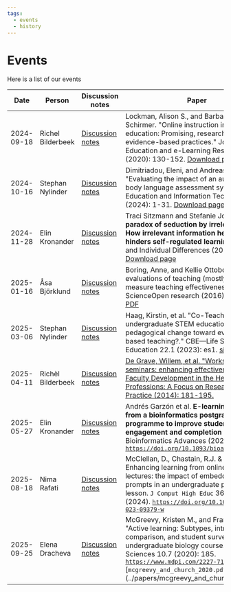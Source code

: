 ```yaml
---
tags:
  - events
  - history
---
```


# Events

Here is a list of our events

<!-- markdownlint-disable MD013 --><!-- Tables cannot be split up over lines, hence will break 80 characters per line -->

| Date       | Person            | Discussion notes                              | Paper                                                                                                                                                                                                                                                                                                                                                    |
| ---------- | ----------------- | --------------------------------------------- | -------------------------------------------------------------------------------------------------------------------------------------------------------------------------------------------------------------------------------------------------------------------------------------------------------------------------------------------------------- |
| 2024-09-18 | Richel Bilderbeek | [Discussion notes](20240918/README.md)        | Lockman, Alison S., and Barbara R. Schirmer. "Online instruction in higher education: Promising, research-based, and evidence-based practices." Journal of Education and e-Learning Research 7.2 (2020): 130-152. [Download page](https://eric.ed.gov/?id=EJ1258655)                                                                                     |
| 2024-10-16 | Stephan Nylinder  | [Discussion notes](20241016/README.md)        | Dimitriadou, Eleni, and Andreas Lanitis. "Evaluating the impact of an automated body language assessment system." Education and Information Technologies (2024): 1-31. [Download page](https://link.springer.com/article/10.1007/s10639-024-12931-5) [PDF](papers/dimitriadou_and_lanitis_2024.pdf)                                                      |
| 2024-11-28 | Elin Kronander    | [Discussion notes](20241128/README.md)        | Traci Sitzmann and Stefanie Johnson. "**The paradox of seduction by irrelevant details: How irrelevant information helps and hinders self-regulated learning**." Learning and Individual Differences (2014): 1-11. [Download page](https://doi.org/10.1016/j.lindif.2014.05.009)                                                                         |
| 2025-01-16 | Åsa Björklund     | [Discussion notes](20250116/README.md)        | Boring, Anne, and Kellie Ottoboni. "Student evaluations of teaching (mostly) do not measure teaching effectiveness." ScienceOpen research (2016). [Article site](https://www.scienceopen.com/document/read?vid=818d8ec0-5908-47d8-86b4-5dc38f04b23e) [PDF](papers/boring_et_al_2016.pdf)                                                                 |
| 2025-03-06 | Stephan Nylinder  | [Discussion notes](20250306/README.md)        | Haag, Kirstin, et al. "Co-Teaching in undergraduate STEM education: a lever for pedagogical change toward evidence-based teaching?." CBE—Life Sciences Education 22.1 (2023): es1. [site](https://pmc.ncbi.nlm.nih.gov/articles/PMC10074276/)                                                                                                            |
| 2025-04-11 | Richèl Bilderbeek | [Discussion notes](20250411/README.md)        | [De Grave, Willem, et al. "Workshops and seminars: enhancing effectiveness." Faculty Development in the Health Professions: A Focus on Research and Practice (2014): 181-195.](https://link.springer.com/chapter/10.1007/978-94-007-7612-8_9)                                                                                                            |
| 2025-05-27 | Elin Kronander    | [Discussion notes](20250527/README.md)        | Andrés Garzón et al. **E-learning strategies from a bioinformatics postgraduate programme to improve student engagement and completion rate**, Bioinformatics Advances (2022) [`https://doi.org/10.1093/bioadv/vbac031`](https://doi.org/10.1093/bioadv/vbac031)                                                                                         |
| 2025-08-18 | Nima Rafati       | [Discussion notes](20250818/README.md)        | McClellan, D., Chastain, R.J. & DeCaro, M.S. Enhancing learning from online video lectures: the impact of embedded learning prompts in an undergraduate physics lesson. `J Comput High Educ` 36, 852–874 (2024). [`https://doi.org/10.1007/s12528-023-09379-w`](https://doi.org/10.1007/s12528-023-09379-w)                                              |
| 2025-09-25 | Elena Dracheva    | [Discussion notes](20250924/README.md)        | McGreevy, Kristen M., and Frank C. Church. "Active learning: Subtypes, intra-exam comparison, and student survey in an undergraduate biology course." Education Sciences 10.7 (2020): 185. [`https://www.mdpi.com/2227-7102/10/7/185`](https://www.mdpi.com/2227-7102/10/7/185) [`mcgreevy_and_church_2020.pdf`](../papers/mcgreevy_and_church_2020.pdf] |

<!-- markdownlint-enable MD013 -->

